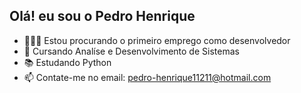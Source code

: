 ## Olá! eu sou o Pedro Henrique

- 👨🏽‍💻 Estou procurando o primeiro emprego como desenvolvedor
- 🌱 Cursando Analíse e Desenvolvimento de Sistemas
- 📚 Estudando Python
- 📫 Contate-me no email: pedro-henrique11211@hotmail.com

<!---
Pedro-H-S/Pedro-H-S is a ✨ special ✨ repository because its `README.md` (this file) appears on your GitHub profile.
You can click the Preview link to take a look at your changes.
--->
